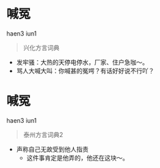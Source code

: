 # 喊冤
haen3 iun1
> 兴化方言词典
- 发牢骚：大热的天停电停水，厂家、住户急咖～。
- 骂人大喊大叫：你喊甚的冤㗁？有话好好说不行吖？


# 喊冤
haen3 iun1
> 泰州方言词典2
- 声称自己无故受到他人指责
  - 这件事肯定是他弄的，他还在这块～。